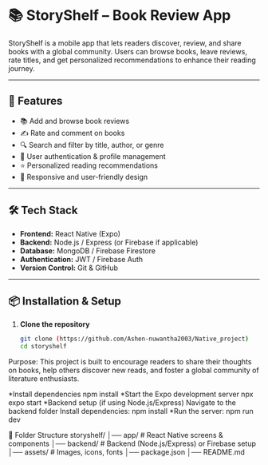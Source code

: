 

# 📚 StoryShelf – Book Review App

StoryShelf is a mobile app that lets readers discover, review, and share books with a global community. Users can browse books, leave reviews, rate titles, and get personalized recommendations to enhance their reading journey.  

---

## 🚀 Features
- 📚 Add and browse book reviews  
- ✍️ Rate and comment on books  
- 🔍 Search and filter by title, author, or genre  
- 👤 User authentication & profile management  
- ⭐ Personalized reading recommendations  
- 📱 Responsive and user-friendly design  

---

## 🛠️ Tech Stack
- **Frontend:** React Native (Expo)  
- **Backend:** Node.js / Express (or Firebase if applicable)  
- **Database:** MongoDB / Firebase Firestore  
- **Authentication:** JWT / Firebase Auth  
- **Version Control:** Git & GitHub  

---

## 📦 Installation & Setup

1. **Clone the repository**
   ```bash
   git clone (https://github.com/Ashen-nuwantha2003/Native_project)
   cd storyshelf


Purpose:
This project is built to encourage readers to share their thoughts on books, help others discover new reads, and foster a global community of literature enthusiasts.

*Install dependencies
npm install
*Start the Expo development server
npx expo start
*Backend setup (if using Node.js/Express)
Navigate to the backend folder
Install dependencies:
npm install
*Run the server:
npm run dev

📂 Folder Structure
storyshelf/
│── app/               # React Native screens & components
│── backend/           # Backend (Node.js/Express) or Firebase setup
│── assets/            # Images, icons, fonts
│── package.json
│── README.md
